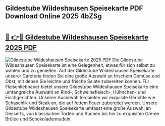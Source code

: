 ## Gildestube Wildeshausen Speisekarte PDF Download Online 2025 4bZSg

# <h2><a href="http://gc5fvgr.nevu.top/?p=Gildestube+Wildeshausen+Speisekarte">🔗 👉🔴 Gildestube Wildeshausen Speisekarte 2025 PDF</a></h2>

[![Gildestube Wildeshausen Speisekarte 2025 PDF](https://i.imgur.com/dBaPXMq.png)](http://gc5fvgr.nevu.top/?p=Gildestube+Wildeshausen+Speisekarte)
Die Gildestube Wildeshausen Speisekarte ist eine Gelegenheit, etwas für sich selbst zu wählen und zu genießen. Auf der Gildestube Wildeshausen Speisekarte unserer Cafeteria finden Sie eine große Auswahl an frischem Gemüse und Obst, mit denen Sie leichte und frische Salate zubereiten können. Für Fleischliebhaber bietet unsere Gildestube Wildeshausen Speisekarte eine umfangreiche Auswahl an Rind-, Schweinefleisch-, Hühnchen- und Fischgerichten. Unseren Auserwählten bieten wir exquisite Gerichte wie Schaschlik und Steak an, die auf fettem Feuer zubereitet werden. Unsere Gildestube Wildeshausen Speisekarte umfasst eine große Auswahl an Desserts, von klassischen Torten und Kuchen bis hin zu exquisiten Crème Brûlée und Schokoladennudeln.
